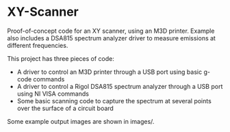 # XY-Scanner

Proof-of-concept code for an XY scanner, using an M3D printer. Example also includes a DSA815 spectrum analyzer driver to measure emissions at different frequencies.

This project has three pieces of code:

- A driver to control an M3D printer through a USB port using basic g-code commands
- A driver to control a Rigol DSA815 spectrum analyzer through a USB port using NI VISA commands
- Some basic scanning code to capture the spectrum at several points over the surface of a circuit board

Some example output images are shown in images/.
